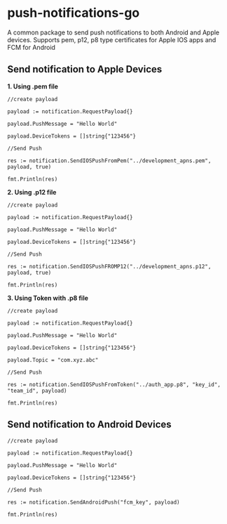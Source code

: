 # push-notifications-go

A common package to send push notifications to both Android and Apple devices. Supports pem, p12, p8 type certificates for Apple IOS apps and FCM for Android

## Send notification to Apple Devices

**1. Using .pem file**

`//create payload`

`payload := notification.RequestPayload{}`

`payload.PushMessage = "Hello World"`

`payload.DeviceTokens = []string{"123456"}`

`//Send Push`

`res := notification.SendIOSPushFromPem("../development_apns.pem", payload, true)`

`fmt.Println(res)`

**2. Using .p12 file**

`//create payload`

`payload := notification.RequestPayload{}`

`payload.PushMessage = "Hello World"`

`payload.DeviceTokens = []string{"123456"}`

`//Send Push`

`res := notification.SendIOSPushFROMP12("../development_apns.p12", payload, true)`

`fmt.Println(res)`

**3. Using Token with .p8 file**

`//create payload`

`payload := notification.RequestPayload{}`

`payload.PushMessage = "Hello World"`

`payload.DeviceTokens = []string{"123456"}`

`payload.Topic = "com.xyz.abc"`

`//Send Push`

`res := notification.SendIOSPushFromToken("../auth_app.p8", "key_id", "team_id", payload)`

`fmt.Println(res)`

## Send notification to Android Devices

`//create payload`

`payload := notification.RequestPayload{}`

`payload.PushMessage = "Hello World"`

`payload.DeviceTokens = []string{"123456"}`

`//Send Push`

`res := notification.SendAndroidPush("fcm_key", payload)`

`fmt.Println(res)`
